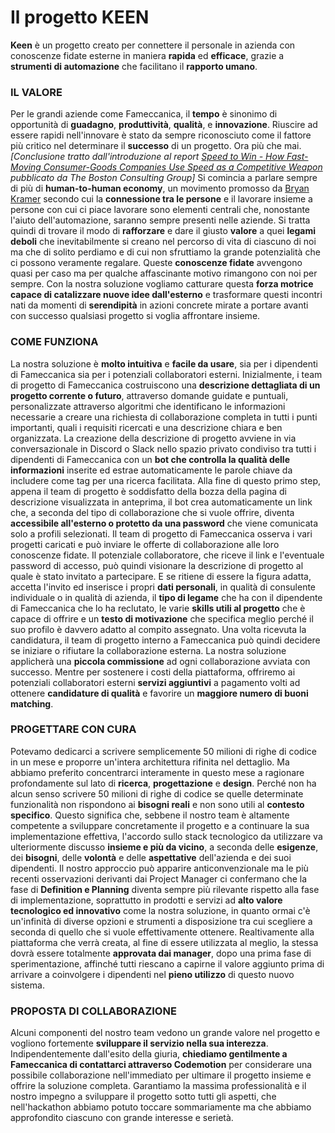 # **Il progetto KEEN**
**Keen** è un progetto creato per connettere il personale in azienda con conoscenze fidate esterne in maniera **rapida** ed **efficace**, grazie a **strumenti di automazione** che facilitano il **rapporto umano**.

### **IL VALORE**
Per le grandi aziende come Fameccanica, il **tempo** è sinonimo di opportunità di **guadagno**, **produttività**, **qualità**, e **innovazione**. Riuscire ad essere rapidi nell'innovare è stato da sempre riconosciuto come il fattore più critico nel determinare il **successo** di un progetto. Ora più che mai. *\[Conclusione tratto dall'introduzione al report [Speed to Win - How Fast-Moving Consumer-Goods Companies Use Speed as a Competitive Weapon](https://drive.google.com/file/d/1EJzNXIvAJftT1QL8BA4ev1KaGC8P-6ZY/view?usp=sharing) pubblicato da The Boston Consulting Group\]*
Si comincia a parlare sempre di più di **human-to-human economy**, un movimento promosso da [Bryan Kramer](https://www.youtube.com/watch?v=DRLX1BO65Bc) secondo cui la **connessione tra le persone** e il lavorare insieme a persone con cui ci piace lavorare sono elementi centrali che, nonostante l'aiuto dell'automazione, saranno sempre presenti nelle aziende.
Si tratta quindi di trovare il modo di **rafforzare** e dare il giusto **valore** a quei **legami deboli** che inevitabilmente si creano nel percorso di vita di ciascuno di noi ma che di solito perdiamo e di cui non sfruttiamo la grande potenzialità che ci possono veramente regalare. Queste **conoscenze fidate** avvengono quasi per caso ma per qualche affascinante motivo rimangono con noi per sempre. Con la nostra soluzione vogliamo catturare questa **forza motrice capace di catalizzare nuove idee dall'esterno** e trasformare questi incontri nati da momenti di **serendipità** in azioni concrete mirate a portare avanti con successo qualsiasi progetto si voglia affrontare insieme.

### **COME FUNZIONA**
La nostra soluzione è **molto intuitiva** e **facile da usare**, sia per i dipendenti di Fameccanica sia per i potenziali collaboratori esterni. 
Inizialmente, i team di progetto di Fameccanica costruiscono una **descrizione dettagliata di un progetto corrente o futuro**, attraverso domande guidate e puntuali, personalizzate attraverso algoritmi che identificano le informazioni necessarie a creare una richiesta di collaborazione completa in tutti i punti importanti, quali i requisiti ricercati e una descrizione chiara e ben organizzata. La creazione della descrizione di progetto avviene in via conversazionale in Discord o Slack nello spazio privato condiviso tra tutti i dipendenti di Fameccanica con un **bot che controlla la qualità delle informazioni** inserite ed estrae automaticamente le parole chiave da includere come tag per una ricerca facilitata. Alla fine di questo primo step, appena il team di progetto è soddisfatto della bozza della pagina di descrizione visualizzata in anteprima, il bot crea automaticamente un link che, a seconda del tipo di collaborazione che si vuole offrire, diventa **accessibile all'esterno o protetto da una password** che viene comunicata solo a profili selezionati. 
Il team di progetto di Fameccanica osserva i vari progetti caricati e può inviare le offerte di collaborazione alle loro conoscenze fidate.
Il potenziale collaboratore, che riceve il link e l'eventuale password di accesso, può quindi visionare la descrizione di progetto al quale è stato invitato a partecipare. E se ritiene di essere la figura adatta, accetta l'invito ed inserisce i propri **dati personali**, in qualità di consulente individuale o in qualità di azienda, il **tipo di legame** che ha con il dipendente di Fameccanica che lo ha reclutato, le varie **skills utili al progetto** che è capace di offrire e un **testo di motivazione** che specifica meglio perché il suo profilo è davvero adatto al compito assegnato. 
Una volta ricevuta la candidatura, il team di progetto interno a Fameccanica può quindi decidere se iniziare o rifiutare la collaborazione esterna. 
La nostra soluzione applicherà una **piccola commissione** ad ogni collaborazione avviata con successo. Mentre per sostenere i costi della piattaforma, offriremo ai potenziali collaboratori esterni **servizi aggiuntivi** a pagamento volti ad ottenere **candidature di qualità** e favorire un **maggiore numero di buoni matching**.

### **PROGETTARE CON CURA**
Potevamo dedicarci a scrivere semplicemente 50 milioni di righe di codice in un mese e proporre un'intera architettura rifinita nel dettaglio. Ma abbiamo preferito concentrarci interamente in questo mese a ragionare profondamente sul lato di **ricerca**, **progettazione** e **design**. Perché non ha alcun senso scrivere 50 milioni di righe di codice se quelle determinate funzionalità non rispondono ai **bisogni reali** e non sono utili al **contesto specifico**.
Questo significa che, sebbene il nostro team è altamente competente a sviluppare concretamente il progetto e a continuare la sua implementazione effettiva, l'accordo sullo stack tecnologico da utilizzare va ulteriormente discusso **insieme e più da vicino**, a seconda delle **esigenze**, dei **bisogni**, delle **volontà** e delle **aspettative** dell'azienda e dei suoi dipendenti. Il nostro approccio può apparire anticonvenzionale ma le più recenti osservazioni derivanti dai Project Manager ci confermano che la fase di **Definition e Planning** diventa sempre più rilevante rispetto alla fase di implementazione, soprattutto in prodotti e servizi ad **alto valore tecnologico ed innovativo** come la nostra soluzione, in quanto ormai c'è un'infinità di diverse opzioni e strumenti a disposizione tra cui scegliere a seconda di quello che si vuole effettivamente ottenere.
Realtivamente alla piattaforma che verrà creata, al fine di essere utilizzata al meglio, la stessa dovrà essere totalmente **approvata dai manager**, dopo una prima fase di sperimentazione, affinché tutti riescano a capirne il valore aggiunto prima di arrivare a coinvolgere i dipendenti nel **pieno utilizzo** di questo nuovo sistema.

### **PROPOSTA DI COLLABORAZIONE**
Alcuni componenti del nostro team vedono un grande valore nel progetto e vogliono fortemente **sviluppare il servizio nella sua interezza**. Indipendentemente dall'esito della giuria, **chiediamo gentilmente a Fameccanica di contattarci attraverso Codemotion** per considerare una possibile collaborazione nell'immediato per ultimare il progetto insieme e offrire la soluzione completa. Garantiamo la massima professionalità e il nostro impegno a sviluppare il progetto sotto tutti gli aspetti, che nell'hackathon abbiamo potuto toccare sommariamente ma che abbiamo approfondito ciascuno con grande interesse e serietà.
